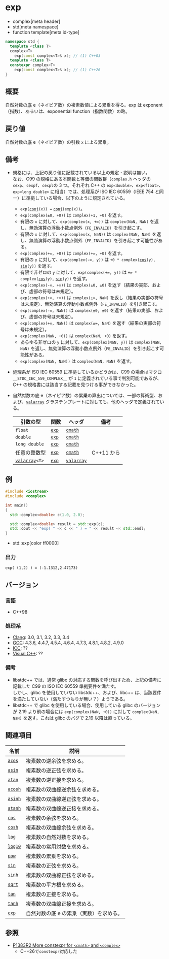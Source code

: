 # exp
* complex[meta header]
* std[meta namespace]
* function template[meta id-type]

```cpp
namespace std {
  template <class T>
  complex<T>
    exp(const complex<T>& x); // (1) C++03
  template <class T>
  constexpr complex<T>
    exp(const complex<T>& x); // (1) C++26
}
```

## 概要
自然対数の底 e（ネイピア数）の複素数値による累乗を得る。exp は exponent（指数）、あるいは、exponential function（指数関数）の略。


## 戻り値
自然対数の底 e（ネイピア数）の引数 `x` による累乗。


## 備考
- 規格には、上記の戻り値に記載されている以上の規定・説明は無い。  
	なお、C99 の規格にある本関数と等価の関数群（`complex.h` ヘッダの `cexp`、`cexpf`、`cexpl`の 3 つ。それぞれ C++ の `exp<double>`、`exp<float>`、`exp<long double>` に相当）では、処理系が ISO IEC 60559（IEEE 754 と同一）に準拠している場合、以下のように規定されている。
	- `exp(`[`conj`](conj.md)`(x)) =` [`conj`](conj.md)`(exp(x))`。
	- `exp(complex(±0, +0))` は `complex(+1, +0)` を返す。
	- 有限の `x` に対して、`exp(complex(x, +∞))` は `complex(NaN, NaN)` を返し、無効演算の浮動小数点例外（`FE_INVALID`）を引き起こす。
	- 有限の `x` に対して、`exp(complex(x, NaN))` は `complex(NaN, NaN)` を返し、無効演算の浮動小数点例外（`FE_INVALID`）を引き起こす可能性がある。
	- `exp(complex(+∞, +0))` は `complex(+∞, +0)` を返す。
	- 有限の `y` に対して、`exp(complex(-∞, y))` は `+0 * complex(`[`cos`](/reference/cmath/cos.md)`(y),` [`sin`](/reference/cmath/sin.md)`(y))` を返す。
	- 有限で非ゼロの `y` に対して、`exp(complex(+∞, y))` は `+∞ * complex(`[`cos`](/reference/cmath/cos.md)`(y),` [`sin`](/reference/cmath/sin.md)`(y))` を返す。
	- `exp(complex(-∞, +∞))` は `complex(±0, ±0)` を返す（結果の実部、および、虚部の符号は未規定）。
	- `exp(complex(+∞, +∞))` は `complex(±∞, NaN)` を返し（結果の実部の符号は未規定）、無効演算の浮動小数点例外（`FE_INVALID`）を引き起こす。
	- `exp(complex(-∞, NaN))` は `complex(±0, ±0)` を返す（結果の実部、および、虚部の符号は未規定）。
	- `exp(complex(+∞, NaN))` は `complex(±∞, NaN)` を返す（結果の実部の符号は未規定）。
	- `exp(complex(NaN, +0))` は `complex(NaN, +0)` を返す。
	- あらゆる非ゼロの `y` に対して、`exp(complex(NaN, y))` は `complex(NaN, NaN)` を返し、無効演算の浮動小数点例外（`FE_INVALID`）を引き起こす可能性がある。
	- `exp(complex(NaN, NaN))` は `complex(NaN, NaN)` を返す。
- 処理系が ISO IEC 60559 に準拠しているかどうかは、C99 の場合はマクロ `__STDC_IEC_559_COMPLEX__` が `1` に定義されている事で判別可能であるが、C++ の規格書には該当する記載を見つける事ができなかった。
- 自然対数の底 e（ネイピア数）の累乗の算出については、一部の算術型、および、[`valarray`](/reference/valarray.md) クラステンプレートに対しても、他のヘッダで定義されている。

	| 引数の型                                  | 関数                                         | ヘッダ                               | 備考       |
	|-------------------------------------------|----------------------------------------------|--------------------------------------|------------|
	| `float`                                   | [`exp`](/reference/cmath/exp.md)             | [`cmath`](/reference/cmath.md)       |            |
	| `double`                                  | [`exp`](/reference/cmath/exp.md)             | [`cmath`](/reference/cmath.md)       |            |
	| `long double`                             | [`exp`](/reference/cmath/exp.md)             | [`cmath`](/reference/cmath.md)       |            |
	| 任意の整数型                              | [`exp`](/reference/cmath/exp.md)             | [`cmath`](/reference/cmath.md)       | C++11 から |
	| [`valarray`](/reference/valarray.md)`<T>` | [`exp`](/reference/valarray/valarray/exp.md) | [`valarray`](/reference/valarray.md) |            |


## 例
```cpp example
#include <iostream>
#include <complex>

int main()
{
  std::complex<double> c(1.0, 2.0);

  std::complex<double> result = std::exp(c);
  std::cout << "exp( " << c << " ) = " << result << std::endl;
}
```
* std::exp[color ff0000]

### 出力
```
exp( (1,2) ) = (-1.1312,2.47173)
```


## バージョン
### 言語
- C++98

### 処理系
- [Clang](/implementation.md#clang): 3.0, 3.1, 3.2, 3.3, 3.4
- [GCC](/implementation.md#gcc): 4.3.6, 4.4.7, 4.5.4, 4.6.4, 4.7.3, 4.8.1, 4.8.2, 4.9.0
- [ICC](/implementation.md#icc): ??
- [Visual C++](/implementation.md#visual_cpp): ??

### 備考
- libstdc++ では、通常 glibc の対応する関数を呼び出すため、上記の備考に記載した C99 の ISO IEC 60559 準拠要件を満たす。  
	しかし、glibc を使用していない libstdc++、および、libc++ は、当該要件を満たしていない（満たすつもりが無い？）ようである。
- libstdc++ で glibc を使用している場合、使用している glibc のバージョンが 2.19 より前の場合には `exp(complex(NaN, +0))` に対して `complex(NaN, NaN)` を返す。これは glibc のバグで 2.19 以降は直っている。


## 関連項目
| 名前                               | 説明                                      |
|------------------------------------|-------------------------------------------|
| [`acos`](acos.md)                  | 複素数の逆余弦を求める。                  |
| [`asin`](asin.md)                  | 複素数の逆正弦を求める。                  |
| [`atan`](atan.md)                  | 複素数の逆正接を求める。                  |
| [`acosh`](acosh.md)                | 複素数の双曲線逆余弦を求める。            |
| [`asinh`](asinh.md)                | 複素数の双曲線逆正弦を求める。            |
| [`atanh`](atanh.md)                | 複素数の双曲線逆正接を求める。            |
| [`cos`](cos.md)                    | 複素数の余弦を求める。                    |
| [`cosh`](cosh.md)                  | 複素数の双曲線余弦を求める。              |
| [`log`](log.md)                    | 複素数の自然対数を求める。                |
| [`log10`](log10.md)                | 複素数の常用対数を求める。                |
| [`pow`](pow.md)                    | 複素数の累乗を求める。                    |
| [`sin`](sin.md)                    | 複素数の正弦を求める。                    |
| [`sinh`](sinh.md)                  | 複素数の双曲線正弦を求める。              |
| [`sqrt`](sqrt.md)                  | 複素数の平方根を求める。                  |
| [`tan`](tan.md)                    | 複素数の正接を求める。                    |
| [`tanh`](tanh.md)                  | 複素数の双曲線正接を求める。              |
| [`exp`](/reference/cmath/exp.md)   | 自然対数の底 e の累乗（実数）を求める。   |


## 参照
- [P1383R2 More constexpr for `<cmath>` and `<complex>`](https://open-std.org/jtc1/sc22/wg21/docs/papers/2023/p1383r2.pdf)
    - C++26で`constexpr`対応した
